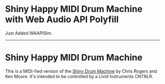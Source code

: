 # Shiny Happy MIDI Drum Machine with Web Audio API Polyfill
Just Added WAAPISim.

---
# Shiny Happy MIDI Drum Machine 

This is a MIDI-fied version of the [Shiny Drum Machine](http://chromium.googlecode.com/svn/trunk/samples/audio/shiny-drum-machine.html) by Chris Rogers and Ken Moore.  It's intended to be controlled by a Livid Instruments CNTRLR.
